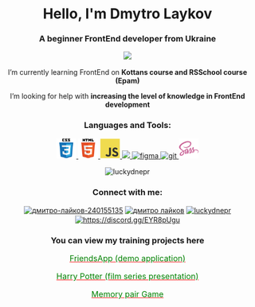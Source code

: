 <h1 align="center">Hello, I'm Dmytro Laykov</h1>
<h3 align="center">A beginner FrontEnd developer from Ukraine</h3>
<p align="center"><img src="https://upload.wikimedia.org/wikipedia/commons/thumb/4/49/Flag_of_Ukraine.svg/800px-Flag_of_Ukraine.svg.png?20100406171642" height="50px"></p>

<p align="center">
I’m currently learning FrontEnd on <strong>Kottans course and RSSchool course (Epam)</strong>
</p>
<p align="center">
I’m looking for help with <strong>increasing the level of knowledge in FrontEnd development</strong>
</p>

<h3 align="center">Languages and Tools:</h3>
<p align="center"> <a href="https://www.w3schools.com/css/" target="_blank" rel="noreferrer"> <img src="https://raw.githubusercontent.com/devicons/devicon/master/icons/css3/css3-original-wordmark.svg" alt="css3" width="40" height="40"/> </a> <a href="https://www.w3.org/html/" target="_blank" rel="noreferrer"> <img src="https://raw.githubusercontent.com/devicons/devicon/master/icons/html5/html5-original-wordmark.svg" alt="html5" width="40" height="40"/> </a> <a href="https://developer.mozilla.org/en-US/docs/Web/JavaScript" target="_blank" rel="noreferrer"> <img src="https://raw.githubusercontent.com/devicons/devicon/master/icons/javascript/javascript-original.svg" alt="javascript" width="40" height="40"/> </a> <a href="https://www.typescriptlang.org/" target="_blank" rel="noreferrer"> <img src="https://cdn.jsdelivr.net/gh/devicons/devicon/icons/typescript/typescript-original.svg" /> </a> <a href="https://www.figma.com/" target="_blank" rel="noreferrer"> <img src="https://www.vectorlogo.zone/logos/figma/figma-icon.svg" alt="figma" width="40" height="40"/> </a> <a href="https://git-scm.com/" target="_blank" rel="noreferrer"> <img src="https://www.vectorlogo.zone/logos/git-scm/git-scm-icon.svg" alt="git" width="40" height="40"/> </a> <a href="https://sass-lang.com" target="_blank" rel="noreferrer"> <img src="https://raw.githubusercontent.com/devicons/devicon/master/icons/sass/sass-original.svg" alt="sass" width="40" height="40"/> </a> </p>

<p align="center"><img align="center" src="https://github-readme-stats.vercel.app/api/top-langs?username=luckydnepr&show_icons=true&locale=en&layout=compact" alt="luckydnepr" /></p>

<h3 align="center">Connect with me:</h3>
<p align="center">
<a href="https://linkedin.com/in/дмитро-лайков-240155135" target="blank"><img align="center" src="https://raw.githubusercontent.com/rahuldkjain/github-profile-readme-generator/master/src/images/icons/Social/linked-in-alt.svg" alt="дмитро-лайков-240155135" height="30" width="40" /></a>
<a href="https://fb.com/дмитро лайков" target="blank"><img align="center" src="https://raw.githubusercontent.com/rahuldkjain/github-profile-readme-generator/master/src/images/icons/Social/facebook.svg" alt="дмитро лайков" height="30" width="40" /></a>
<a href="https://instagram.com/luckydnepr" target="blank"><img align="center" src="https://raw.githubusercontent.com/rahuldkjain/github-profile-readme-generator/master/src/images/icons/Social/instagram.svg" alt="luckydnepr" height="30" width="40" /></a>
<a href="https://discord.gg/https://discord.gg/EYR8pUgu" target="blank"><img align="center" src="https://raw.githubusercontent.com/rahuldkjain/github-profile-readme-generator/master/src/images/icons/Social/discord.svg" alt="https://discord.gg/EYR8pUgu" height="30" width="40" /></a>
</p>

<h3 align="center">You can view my training projects here</h3>
<a href="https://luckydnepr-learningstage.github.io/Kottans-Friends-App/?shownPages=1&colorTheme=light" style="color: red"><p align="center" style="color: green; font-size: 16px">FriendsApp (demo application)</p></a>
<a href="https://luckydnepr-learningstage.github.io/Kottans-DOM/" style="color: red"><p align="center" style="color: green; font-size: 16px">Harry Potter (film series presentation)</p></a>
<a href="https://luckydnepr-learningstage.github.io/Memory-game/" style="color: red"><p align="center" style="color: green; font-size: 16px">Memory pair Game</p></a>
